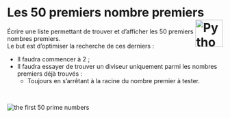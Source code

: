 # **Les 50 premiers nombre premiers** <img align="right" src="../src/images/Python-logo-notext.svg" alt="Python" title="Phthon" widht="auto" height="64px">


Écrire une liste permettant de trouver et d’afficher les 50 premiers nombres premiers.  
Le but est d’optimiser la recherche de ces derniers :
*	Il faudra commencer à 2 ;
*	Il faudra essayer de trouver un diviseur uniquement parmi les nombres premiers déjà trouvés :
    *	Toujours en s’arrêtant à la racine du nombre premier à tester.
    
<br>

![the first 50 prime numbers](../src/screenshots/ListPrimeNumber.png "50 premiers nombres premiers")